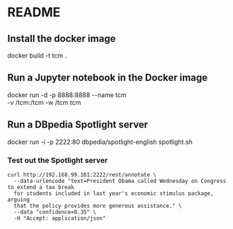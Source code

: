 # README

## Install the docker image
docker build -t tcm .

## Run a Jupyter notebook in the Docker image
docker run -d -p 8888:8888 --name tcm \
  -v /tcm:/tcm -w /tcm tcm
  
## Run a DBpedia Spotlight server
docker run -i -p 2222:80 dbpedia/spotlight-english spotlight.sh

### Test out the Spotlight server
```
curl http://192.168.99.101:2222/rest/annotate \
  --data-urlencode "text=President Obama called Wednesday on Congress to extend a tax break
  for students included in last year's economic stimulus package, arguing
  that the policy provides more generous assistance." \
  --data "confidence=0.35" \
  -H "Accept: application/json"
```